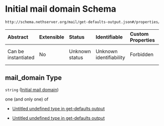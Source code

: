 # Initial mail domain Schema

```txt
http://schema.nethserver.org/mail/get-defaults-output.json#/properties/mail_domain
```



| Abstract            | Extensible | Status         | Identifiable            | Custom Properties | Additional Properties | Access Restrictions | Defined In                                                                         |
| :------------------ | :--------- | :------------- | :---------------------- | :---------------- | :-------------------- | :------------------ | :--------------------------------------------------------------------------------- |
| Can be instantiated | No         | Unknown status | Unknown identifiability | Forbidden         | Allowed               | none                | [get-defaults-output.json\*](mail/get-defaults-output.json "open original schema") |

## mail\_domain Type

`string` ([Initial mail domain](get-defaults-output-properties-initial-mail-domain.md))

one (and only one) of

* [Untitled undefined type in get-defaults output](get-defaults-output-properties-initial-mail-domain-oneof-0.md "check type definition")

* [Untitled undefined type in get-defaults output](get-defaults-output-properties-initial-mail-domain-oneof-1.md "check type definition")
